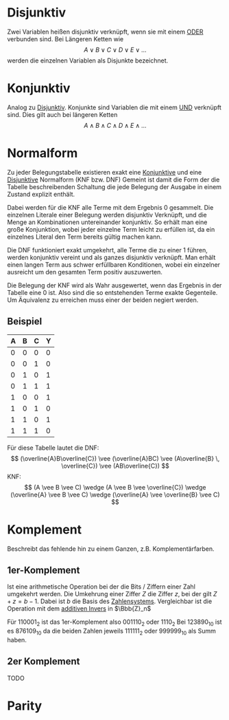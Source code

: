 # Disjunktiv
Zwei Variablen heißen disjunktiv verknüpft, wenn sie mit einem [ODER](Boolsche%20Algebra.md#OR) verbunden sind.
Bei Längeren Ketten wie 
$$
A \vee B \vee C \vee D \vee E \vee \dots
$$
werden die einzelnen Variablen als Disjunkte bezeichnet.

# Konjunktiv
Analog zu [Disjunktiv](#Disjunktiv).
Konjunkte sind Variablen die mit einem [UND](Boolsche%20Algebra.md#AND) verknüpft sind. Dies gilt auch bei längeren Ketten
$$
A \wedge B \wedge C \wedge D \wedge E \wedge \dots
$$
# Normalform
Zu jeder Belegungstabelle existieren exakt eine [Konjunktive](#Konjunktiv) und eine [Disjunktive](#Disjunktiv) Normalform (KNF bzw. DNF)
Gemeint ist damit die Form der die Tabelle beschreibenden Schaltung die jede Belegung der Ausgabe in einem Zustand explizit enthält.

Dabei werden für die KNF alle Terme mit dem Ergebnis 0 gesammelt.
Die einzelnen Literale einer Belegung werden disjunktiv Verknüpft, und die Menge an Kombinationen untereinander konjunktiv.
So erhält man eine große Konjunktion, wobei jeder einzelne Term leicht zu erfüllen ist, da ein einzelnes Literal den Term bereits gültig machen kann.

Die DNF funktioniert exakt umgekehrt, alle Terme die zu einer 1 führen, werden konjunktiv vereint und als ganzes disjunktiv verknüpft.
Man erhält einen langen Term aus schwer erfüllbaren Konditionen, wobei ein einzelner ausreicht um den gesamten Term positiv auszuwerten.

Die Belegung der KNF wird als Wahr ausgewertet, wenn das Ergebnis in der Tabelle eine 0 ist.
Also sind die so entstehenden Terme exakte Gegenteile. Um Äquivalenz zu erreichen muss einer der beiden negiert werden.

## Beispiel

| A   | B   | C   | Y   |
| --- | --- | --- | --- |
| 0   | 0   | 0   | 0   |
| 0   | 0   | 1   | 0   |
| 0   | 1   | 0   | 1   |
| 0   | 1   | 1   | 1   |
| 1   | 0   | 0   | 1   |
| 1   | 0   | 1   | 0   |
| 1   | 1   | 0   | 1   |
| 1   | 1   | 1   | 0   |
Für diese Tabelle lautet die DNF:
$$
(\overline{A}B\overline{C}) \vee (\overline{A}BC) \vee (A\overline{B} \, \overline{C}) \vee (AB\overline{C})
$$
KNF:
$$
(A \vee B \vee C) \wedge (A \vee B \vee \overline{C}) \wedge (\overline{A} \vee B \vee C) \wedge (\overline{A} \vee \overline{B} \vee C)
$$

# Komplement
Beschreibt das fehlende hin zu einem Ganzen, z.B. Komplementärfarben.

## 1er-Komplement
Ist eine arithmetische Operation bei der die Bits / Ziffern einer Zahl umgekehrt werden.
Die Umkehrung einer Ziffer $Z$ die Ziffer $z$, bei der gilt $Z + z =b-1$.
Dabei ist $b$ die Basis des [Zahlensystems](Umrechnung%20von%20Zahlensystemen.md#Zahlensysteme).
Vergleichbar ist die Operation mit dem [additiven Invers](Modulare%20Arithmetik.md#Addition) in $\Bbb{Z}_n$

Für $110001_2$ ist das 1er-Komplement also $001110_2$ oder $1110_2$
Bei $123890_{10}$ ist es $876109_{10}$ da die beiden Zahlen jeweils $111111_2$ oder $999999_{10}$ als Summ haben.

## 2er Komplement
TODO

# Parity
